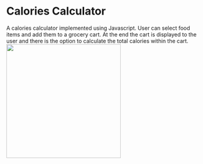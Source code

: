 # Calories Calculator

A calories calculator implemented using Javascript. User can select food items and add them to a grocery cart. At the end the cart is displayed to the user and there is the option to calculate the total calories within the cart. <br>
<image src= "https://media.giphy.com/media/O0Zs64VNsebgl0kArU/giphy.gif" width="300">
